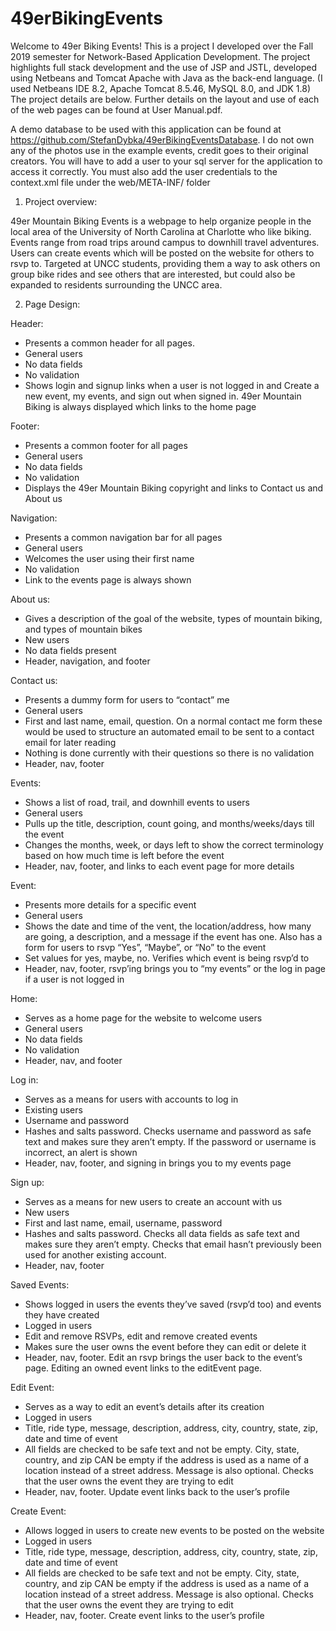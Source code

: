 # 49erBikingEvents

Welcome to 49er Biking Events! This is a project I developed over the Fall 2019 semester for Network-Based Application Development.
The project highlights full stack development and the use of JSP and JSTL, developed using Netbeans and Tomcat Apache with Java as the back-end language. (I used Netbeans IDE 8.2, Apache Tomcat 8.5.46, MySQL 8.0, and JDK 1.8) The project details are below. Further details on the layout and use of each of the web pages can be found at User Manual.pdf.

A demo database to be used with this application can be found at https://github.com/StefanDybka/49erBikingEventsDatabase. I do not own any of the photos use in the example events, credit goes to their original creators. You will have to add a user to your sql server for the application to access it correctly. You must also add the user credentials to the context.xml file under the web/META-INF/ folder

1.	Project overview:

49er Mountain Biking Events is a webpage to help organize people in the local area of the University of North Carolina at Charlotte who like biking. Events range from road trips around campus to downhill travel adventures. Users can create events which will be posted on the website for others to rsvp to. Targeted at UNCC students, providing them a way to ask others on group bike rides and see others that are interested, but could also be expanded to residents surrounding the UNCC area.


2.  Page Design:

Header:
-	Presents a common header for all pages.
-	General users
-	No data fields
-	No validation
-	Shows login and signup links when a user is not logged in and Create a new event, my events, and sign out when signed in. 49er Mountain Biking is always displayed which links to the home page

Footer:
-	Presents a common footer for all pages
-	General users
-	No data fields
-	No validation
-	Displays the 49er Mountain Biking copyright and links to Contact us and About us

Navigation:
-	Presents a common navigation bar for all pages
-	General users
-	Welcomes the user using their first name
-	No validation
-	Link to the events page is always shown

About us:
-	Gives a description of the goal of the website, types of mountain biking, and types of mountain bikes
-	New users
-	No data fields present
-	Header, navigation, and footer

Contact us:
-	Presents a dummy form for users to “contact” me
-	General users
-	First and last name, email, question. On a normal contact me form these would be used to structure an automated email to be sent to a contact email for later reading
-	Nothing is done currently with their questions so there is no validation
-	Header, nav, footer

Events:
-	Shows a list of road, trail, and downhill events to users
-	General users
-	Pulls up the title, description, count going, and months/weeks/days till the event
-	Changes the months, week, or days left to show the correct terminology based on how much time is left before the event
-	Header, nav, footer, and links to each event page for more details

Event:
-	Presents more details for a specific event
-	General users
-	Shows the date and time of the vent, the location/address, how many are going, a description, and a message if the event has one. Also has a form for users to rsvp “Yes”, “Maybe”, or “No” to the event
-	Set values for yes, maybe, no. Verifies which event is being rsvp’d to
-	Header, nav, footer, rsvp’ing brings you to “my events” or the log in page if a user is not logged in

Home:
-	Serves as a home page for the website to welcome users
-	General users
-	No data fields
-	No validation
-	Header, nav, and footer

Log in:
-	Serves as a means for users with accounts to log in
-	Existing users
-	Username and password
-	Hashes and salts password. Checks username and password as safe text and makes sure they aren’t empty. If the password or username is incorrect, an alert is shown
-	Header, nav, footer, and signing in brings you to my events page

Sign up:
-	Serves as a means for new users to create an account with us
-	New users
-	First and last name, email, username, password
-	Hashes and salts password. Checks all data fields as safe text and makes sure they aren’t empty. Checks that email hasn’t previously been used for another existing account.
-	Header, nav, footer

Saved Events:
-	Shows logged in users the events they’ve saved (rsvp’d too) and events they have created
-	Logged in users
-	Edit and remove RSVPs, edit and remove created events
-	Makes sure the user owns the event before they can edit or delete it
-	Header, nav, footer. Edit an rsvp brings the user back to the event’s page. Editing an owned event links to the editEvent page.

Edit Event:
-	Serves as a way to edit an event’s details after its creation
-	Logged in users
-	Title, ride type, message, description, address, city, country, state, zip, date and time of event
-	All fields are checked to be safe text and not be empty. City, state, country, and zip CAN be empty if the address is used as a name of a location instead of a street address. Message is also optional. Checks that the user owns the event they are trying to edit
-	Header, nav, footer. Update event links back to the user’s profile

Create Event:
-	Allows logged in users to create new events to be posted on the website
-	Logged in users
-	Title, ride type, message, description, address, city, country, state, zip, date and time of event
-	All fields are checked to be safe text and not be empty. City, state, country, and zip CAN be empty if the address is used as a name of a location instead of a street address. Message is also optional. Checks that the user owns the event they are trying to edit
-	Header, nav, footer. Create event links to the user’s profile
